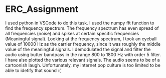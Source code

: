 # ERC_Assignment

I used python in VSCode to do this task.
I used the numpy fft function to find the frequency spectrum. The frequency spectrum has even spread of all frequencies (noise) and spikes at certain specific frequencies (Meaningful signal). Looking at the frequency spectrum, I took an eyeball value of 10000 Hz as the carrier frequency, since it was roughly the middle value of the meaningful signals.
I demodulated the signal and filter the audio using butter bandpass in the range 800 to 1800 Hz with order 5 filter.
I have also plotted the various relevant signals.
The audio seems to be of a cartoonish laugh. Unfortunately, my internet pop culture is too limited to be able to idetify that sound :(
